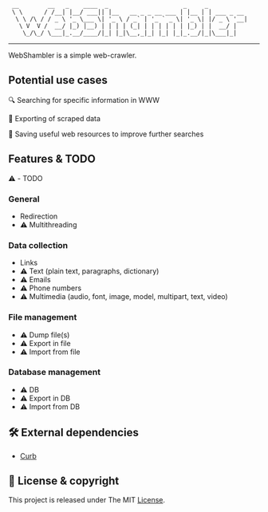 ```
 __        __   _    ____  _                     _     _           
 \ \      / /__| |__/ ___|| |__   __ _ _ __ ___ | |__ | | ___ _ __ 
  \ \ /\ / / _ \ '_ \___ \| '_ \ / _` | '_ ` _ \| '_ \| |/ _ \ '__|
   \ V  V /  __/ |_) |__) | | | | (_| | | | | | | |_) | |  __/ |   
    \_/\_/ \___|_.__/____/|_| |_|\__,_|_| |_| |_|_.__/|_|\___|_|   

```

----

WebShambler is а simple web-crawler. 


## Potential use cases
:mag: Searching for specific information in WWW

:bookmark_tabs: Exporting of scraped data

:floppy_disk: Saving useful web resources to improve further searches

## Features & TODO
:warning: - TODO

### General
- Redirection
- :warning: Multithreading

### Data collection
- Links
- :warning: Text (plain text, paragraphs, dictionary)
- :warning: Emails
- :warning: Phone numbers
- :warning: Multimedia (audio, font, image, model, multipart, text, video)

### File management
- :warning: Dump file(s)
- :warning: Export in file
- :warning: Import from file

### Database management
- :warning: DB
- :warning: Export in DB
- :warning: Import from DB

## :hammer_and_wrench: External dependencies
- [Curb]( https://github.com/taf2/curb )

## :page_facing_up: License & copyright
This project is released under The MIT [License](LICENSE).
